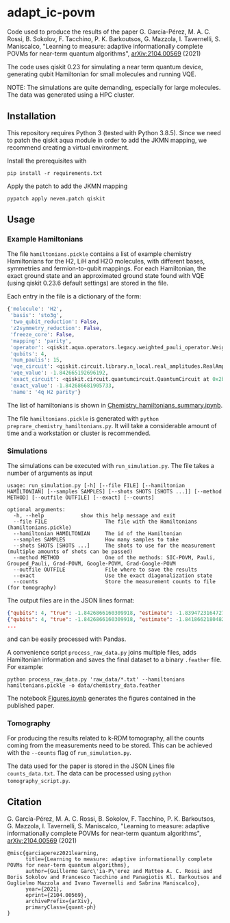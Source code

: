 # adapt_ic-povm
Code used to produce the results of the paper
G. García-Pérez, M. A. C. Rossi, B. Sokolov, F. Tacchino, P. K. Barkoutsos, G. Mazzola, I. Tavernelli, S. Maniscalco, "Learning to measure: adaptive informationally complete POVMs for near-term quantum algorithms", [arXiv:2104.00569](https://arxiv.org/abs/2104.00569) (2021)

The code uses qiskit 0.23 for simulating a near term quantum device, generating qubit Hamiltonian for small molecules and running VQE.

NOTE: The simulations are quite demanding, especially for large molecules. The data was generated using a HPC cluster.

## Installation
This repository requires Python 3 (tested with Python 3.8.5). Since we need to patch the qiskit aqua module in order to add the JKMN mapping, we recommend creating a virtual environment.

Install the prerequisites with

```
pip install -r requirements.txt
```

Apply the patch to add the JKMN mapping

```
pypatch apply neven.patch qiskit
```

## Usage

### Example Hamiltonians

The file `hamiltonians.pickle` contains a list of example chemistry Hamiltonians for the H2, LiH and H2O molecules,
with different bases, symmetries and fermion-to-qubit mappings. For each Hamiltonian, the exact ground state and an approximated
ground state found with VQE (using qiskit 0.23.6 default settings) are stored in the file.

Each entry in the file is a dictionary of the form:

```python
{'molecule': 'H2',
 'basis': 'sto3g',
 'two_qubit_reduction': False,
 'z2symmetry_reduction': False,
 'freeze_core': False,
 'mapping': 'parity',
 'operator': <qiskit.aqua.operators.legacy.weighted_pauli_operator.WeightedPauliOperator at 0x2b3a9078b9a0>,
 'qubits': 4,
 'num_paulis': 15,
 'vqe_circuit': <qiskit.circuit.library.n_local.real_amplitudes.RealAmplitudes at 0x2b3a8febd970>,
 'vqe_value': -1.842665192696192,
 'exact_circuit': <qiskit.circuit.quantumcircuit.QuantumCircuit at 0x2b3a8f0747f0>,
 'exact_value': -1.842686681905733,
 'name': '4q H2 parity'}
 ```

The list of hamiltonians is shown in [Chemistry_hamiltonians_summary.ipynb](./Chemistry_hamiltonians_summary.ipynb).

The file `hamiltonians.pickle` is generated with `python preprare_chemistry_hamiltonians.py`. It will take a considerable amount of time and a workstation or cluster is recommended.

### Simulations

The simulations can be executed with `run_simulation.py`. The file takes a number of arguments as input

```
usage: run_simulation.py [-h] [--file FILE] [--hamiltonian HAMILTONIAN] [--samples SAMPLES] [--shots SHOTS [SHOTS ...]] [--method METHOD] [--outfile OUTFILE] [--exact] [--counts]

optional arguments:
  -h, --help            show this help message and exit
  --file FILE                   The file with the Hamiltonians (hamiltonians.pickle)
  --hamiltonian HAMILTONIAN     The id of the Hamiltonian
  --samples SAMPLES             How many samples to take
  --shots SHOTS [SHOTS ...]     The shots to use for the measurement (multiple amounts of shots can be passed)
  --method METHOD               One of the methods: SIC-POVM, Pauli, Grouped_Pauli, Grad-POVM, Google-POVM, Grad-Google-POVM
  --outfile OUTFILE             File where to save the results
  --exact                       Use the exact diagonalization state
  --counts                      Store the measurement counts to file (for tomography)
  ```

The output files are in the JSON lines format:

```json
{"qubits": 4, "true": -1.8426866160309918, "estimate": -1.8394723164727411, "estimated_error": 0.01613556904575243, "error": 0.0032142995582506995, "circuits": 15, "shots_per_circuit": 66, "shots": 990, "time_qc": 2.879150152206421, "time_post": 0.5117971897125244, "method": "Pauli", "counts": null, "name": "4q H2 jordan_wigner", "commit": "d59fe99", "exact_ground_state": false, "id": "MzZya4nhC6fQdvZsob332H", "timestamp": 1625040177.894622}
{"qubits": 4, "true": -1.8426866160309918, "estimate": -1.8418662180482184, "estimated_error": 0.01523071106596722, "error": 0.0008203979827734464, "circuits": 15, "shots_per_circuit": 66, "shots": 990, "time_qc": 2.938889980316162, "time_post": 0.522057294845581, "method": "Pauli", "counts": null, "name": "4q H2 jordan_wigner", "commit": "d59fe99", "exact_ground_state": false, "id": "Xd9n4GGivADMxi8fT6CuZJ", "timestamp": 1625040177.956557}
...
```

and can be easily processed with Pandas.

A convenience script `process_raw_data.py` joins multiple files, adds Hamiltonian information and saves the final dataset to a binary `.feather` file. For example:

```
python process_raw_data.py 'raw_data/*.txt' --hamiltonians hamiltonians.pickle -o data/chemistry_data.feather
```

The notebook [Figures.ipynb](./Figures.ipynb) generates the figures contained in the published paper.

### Tomography

For producing the results related to k-RDM tomography, all the counts coming from the measurements need to be stored. This can be achieved with the `--counts` flag of `run_simulation.py`.

The data used for the paper is stored in the JSON Lines file `counts_data.txt`. The data can be processed using `python tomography_script.py`.

## Citation

G. García-Pérez, M. A. C. Rossi, B. Sokolov, F. Tacchino, P. K. Barkoutsos, G. Mazzola, I. Tavernelli, S. Maniscalco, "Learning to measure: adaptive informationally complete POVMs for near-term quantum algorithms", [arXiv:2104.00569](https://arxiv.org/abs/2104.00569) (2021)

```
@misc{garciaperez2021learning,
      title={Learning to measure: adaptive informationally complete POVMs for near-term quantum algorithms},
      author={Guillermo Garc\'ia-P\'erez and Matteo A. C. Rossi and Boris Sokolov and Francesco Tacchino and Panagiotis Kl. Barkoutsos and Guglielmo Mazzola and Ivano Tavernelli and Sabrina Maniscalco},
      year={2021},
      eprint={2104.00569},
      archivePrefix={arXiv},
      primaryClass={quant-ph}
}
```